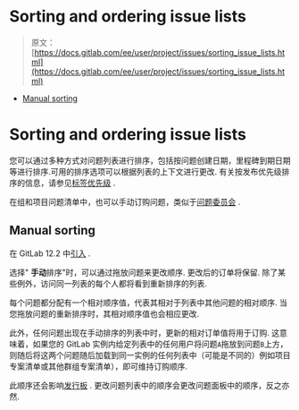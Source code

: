 # Sorting and ordering issue lists

> 原文：[https://docs.gitlab.com/ee/user/project/issues/sorting_issue_lists.html](https://docs.gitlab.com/ee/user/project/issues/sorting_issue_lists.html)

*   [Manual sorting](#manual-sorting)

# Sorting and ordering issue lists[](#sorting-and-ordering-issue-lists "Permalink")

您可以通过多种方式对问题列表进行排序，包括按问题创建日期，里程碑到期日期等进行排序.可用的排序选项可以根据列表的上下文进行更改. 有关按发布优先级排序的信息，请参见[标签优先级](../labels.html#label-priority) .

在组和项目问题清单中，也可以手动订购问题，类似于[问题委员会](../issue_board.html#issue-ordering-in-a-list) .

## Manual sorting[](#manual-sorting "Permalink")

在 GitLab 12.2 中[引入](https://gitlab.com/gitlab-org/gitlab-foss/-/issues/62178) .

选择" **手动**排序"时，可以通过拖放问题来更改顺序. 更改后的订单将保留. 除了某些例外，访问同一列表的每个人都将看到重新排序的列表.

每个问题都分配有一个相对顺序值，代表其相对于列表中其他问题的相对顺序. 当您拖放问题的重新排序时，其相对顺序值也会相应更改.

此外，任何问题出现在手动排序的列表中时，更新的相对订单值将用于订购. 这意味着，如果您的 GitLab 实例内给定列表中的任何用户将问题`A`拖放到问题`B`上方，则随后将这两个问题随后加载到同一实例的任何列表中（可能是不同的）例如项目专案清单或其他群组专案清单），即可维持订购顺序.

此顺序还会影响[发行板](../issue_board.html#issue-ordering-in-a-list) . 更改问题列表中的顺序会更改问题面板中的顺序，反之亦然.